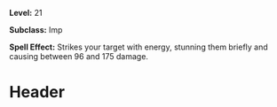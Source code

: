 <!-- TITLE: Skill: Sharp Push -->
<!-- SUBTITLE:  -->

**Level:** 21

**Subclass:** Imp

**Spell Effect:** Strikes your target with energy, stunning them briefly and causing between 96 and 175 damage.

# Header